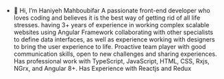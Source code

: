 - 👋 Hi, I’m Haniyeh Mahboubifar
A passionate front-end developer who loves coding and believes it is the best way of getting rid of all life stresses.
having 3+ years of experience in working complex scalable websites using Angular Framework collaborating with other specialists to define data interfaces, as well as experience working with designers to bring the user experience to life.
Proactive team player with good communication skills, open to new challenges and sharing experiences. 
Has professional work with TypeScript, JavaScript, HTML, CSS, Rxjs, NGrx, and Angular 8+.
Has Experience with Reactjs and Redux
